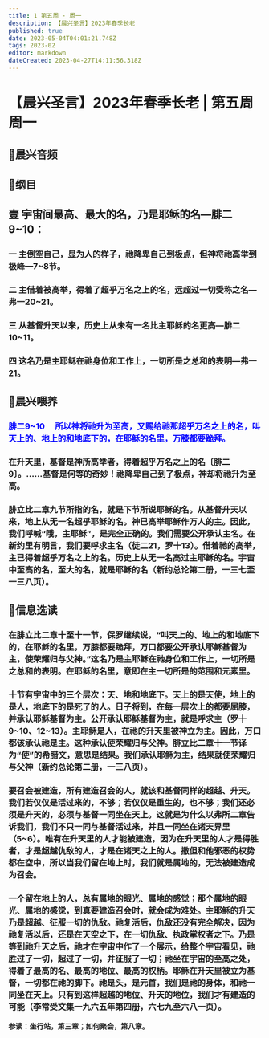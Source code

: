 ```yaml
---
title: 1 第五周 · 周一
description: 【晨兴圣言】2023年春季长老
published: true
date: 2023-05-04T04:01:21.748Z
tags: 2023-02
editor: markdown
dateCreated: 2023-04-27T14:11:56.318Z
---
```


# 【晨兴圣言】2023年春季长老 | 第五周周一
## 🎵晨兴音频

## 📙纲目

## **壹	宇宙间最高、最大的名，乃是耶稣的名—腓二9~10：**

### 一	主倒空自己，显为人的样子，祂降卑自己到极点，但神将祂高举到极峰—7~8节。

### 二	主借着被高举，得着了超乎万名之上的名，远超过一切受称之名—弗一20~21。

### 三	从基督升天以来，历史上从未有一名比主耶稣的名更高—腓二10~11。

### 四	这名乃是主耶稣在祂身位和工作上，一切所是之总和的表明—弗一21。

## 📙晨兴喂养

### <font color=blue> **腓二9~10&emsp; 所以神将祂升为至高，又赐给祂那超乎万名之上的名，叫天上的、地上的和地底下的，在耶稣的名里，万膝都要跪拜。**</font>

### 在升天里，基督是神所高举者，得着超乎万名之上的名〔腓二9〕。……基督是何等的奇妙！祂降卑自己到了极点，神却将祂升为至高。

### 腓立比二章九节所指的名，就是下节所说耶稣的名。从基督升天以来，地上从无一名超乎耶稣的名。神已高举耶稣作万人的主。因此，我们呼喊“哦，主耶稣”，是完全正确的。我们需要公开承认主名。在新约里有明言，我们要呼求主名（徒二21，罗十13）。借着祂的高举，主已得着超乎万名之上的名。历史上从无一名高过主耶稣的名。宇宙中至高的名，至大的名，就是耶稣的名（新约总论第二册，一三七至一三八页）。

## 📙信息选读

### 在腓立比二章十至十一节，保罗继续说，“叫天上的、地上的和地底下的，在耶稣的名里，万膝都要跪拜，万口都要公开承认耶稣基督为主，使荣耀归与父神。”这名乃是主耶稣在祂身位和工作上，一切所是之总和的表明。在耶稣的名里，意即在主一切所是的范围和元素里。

### 十节有宇宙中的三个层次：天、地和地底下。天上的是天使，地上的是人，地底下的是死了的人。日子将到，在每一层次上的都要屈膝，并承认耶稣基督为主。公开承认耶稣基督为主，就是呼求主（罗十9~10、12~13）。主耶稣是人，在祂的升天里被神立为主。因此，万口都该承认祂是主。这种承认使荣耀归与父神。腓立比二章十一节译为“使”的希腊文，意思是结果。我们承认耶稣为主，结果就使荣耀归与父神（新约总论第二册，一三八页）。

### 要召会被建造，所有建造召会的人，就该和基督同样的超越、升天。我们若仅仅是活过来的，不够；若仅仅是重生的，也不够；我们还必须是升天的，必须与基督一同坐在天上。这就是为什么以弗所二章告诉我们，我们不只一同与基督活过来，并且一同坐在诸天界里（5~6）。唯有在升天里的人才能被建造，因为在升天里的人才是得胜者，才是超越仇敌的人，才是在诸天之上的人。撒但和他邪恶的权势都在空中，所以当我们留在地上时，我们就是属地的，无法被建造成为召会。

### 一个留在地上的人，总有属地的眼光、属地的感觉；那个属地的眼光、属地的感觉，到真要建造召会时，就会成为难处。主耶稣的升天乃是超越、征服一切的仇敌。祂复活后，仇敌还没有完全解决，因为祂复活以后，还是在天空之下，在一切仇敌、执政掌权者之下。乃是等到祂升天之后，祂才在宇宙中作了一个展示，给整个宇宙看见，祂胜过了一切，超过了一切，并征服了一切；祂坐在宇宙的至高之处，得着了最高的名、最高的地位、最高的权柄。耶稣在升天里被立为基督，一切都在祂的脚下。祂是头，是元首，我们是祂的身体，和祂一同坐在天上。只有到这样超越的地位、升天的地位，我们才有建造的可能（李常受文集一九六五年第四册，六七九至六八一页）。

**参读：坐行站，第三章；如何聚会，第八章。**